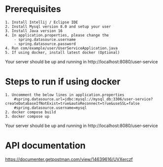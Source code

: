 
# Prerequisites 
    
    1. Install Intellij / Eclipse IDE
    2. Install Mysql version 8.0 and setup your user
    3. Install Java version 16
    4. In application.properties, please change the 
        - spring.datasource.username
        - spring.datasource.password
    4. Run com/example/user/UserServiceApplication.java
    5. If using docker, install latest docker (Optional)

Your server should be up and running in http://localhost:8080/user-service

# Steps to run if using docker

    1. Uncomment the below lines in application.properties 
        #spring.datasource.url=jdbc:mysql://mysql_db:3306/user-service?createDatabaseIfNotExist=true&autoReconnect=true&useSSL=false
        #spring.datasource.username=mysql
    2. docker compose build
    3. docker compose up

Your server should be up and running in http://localhost:8080/user-service

# API documentation 
https://documenter.getpostman.com/view/14639616/UVXerczf
